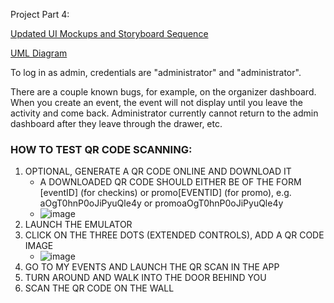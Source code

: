 Project Part 4:

[Updated UI Mockups and Storyboard Sequence]([https://github.com/CMPUT301W24T57/holos-Project/wiki/Updated-UI-Mockups-Storyboard-for-Project-Part-%233](https://github.com/CMPUT301W24T57/holos-Project/wiki/Storyboard-UI-Project-Part-%234)) 


[UML Diagram](https://github.com/CMPUT301W24T57/holos-Project/wiki/UML-Diagram-(Project-Part-%233))

To log in as admin, credentials are "administrator" and "administrator". 

There are a couple known bugs, for example, on the organizer dashboard. When you create an event, the event will not display until you leave the activity and come back. Administrator currently cannot return to the admin dashboard after they leave through the drawer, etc.

### HOW TO TEST QR CODE SCANNING:
1. OPTIONAL, GENERATE A QR CODE ONLINE AND DOWNLOAD IT
   - A DOWNLOADED QR CODE SHOULD EITHER BE OF THE FORM [eventID] (for checkins) or promo[EVENTID] (for promo), e.g. aOgT0hnP0oJiPyuQle4y or promoaOgT0hnP0oJiPyuQle4y
   - ![image](https://github.com/CMPUT301W24T57/holos-Project/assets/87889479/d0bb839b-ddab-4e52-a6ef-100d0f7834ad)
2. LAUNCH THE EMULATOR
3. CLICK ON THE THREE DOTS (EXTENDED CONTROLS), ADD A QR CODE IMAGE
   - ![image](https://github.com/CMPUT301W24T57/holos-Project/assets/87889479/51c2d897-d9d2-4cf3-86ab-f9181d455fc8)
4. GO TO MY EVENTS AND LAUNCH THE QR SCAN IN THE APP
5. TURN AROUND AND WALK INTO THE DOOR BEHIND YOU
6. SCAN THE QR CODE ON THE WALL
